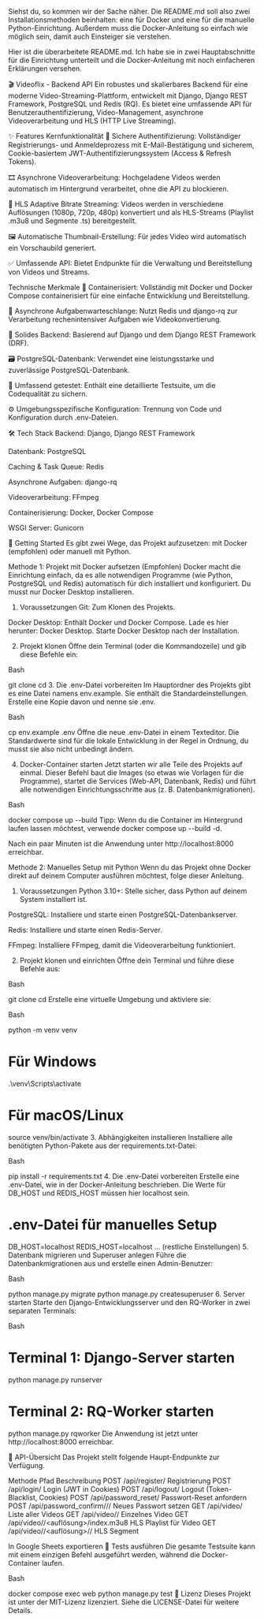 Siehst du, so kommen wir der Sache näher. Die README.md soll also zwei Installationsmethoden beinhalten: eine für Docker und eine für die manuelle Python-Einrichtung. Außerdem muss die Docker-Anleitung so einfach wie möglich sein, damit auch Einsteiger sie verstehen.

Hier ist die überarbeitete README.md. Ich habe sie in zwei Hauptabschnitte für die Einrichtung unterteilt und die Docker-Anleitung mit noch einfacheren Erklärungen versehen.

🎬 Videoflix - Backend API
Ein robustes und skalierbares Backend für eine moderne Video-Streaming-Plattform, entwickelt mit Django, Django REST Framework, PostgreSQL und Redis (RQ). Es bietet eine umfassende API für Benutzerauthentifizierung, Video-Management, asynchrone Videoverarbeitung und HLS (HTTP Live Streaming).

✨ Features
Kernfunktionalität
🔐 Sichere Authentifizierung: Vollständiger Registrierungs- und Anmeldeprozess mit E-Mail-Bestätigung und sicherem, Cookie-basiertem JWT-Authentifizierungssystem (Access & Refresh Tokens).

🎞️ Asynchrone Videoverarbeitung: Hochgeladene Videos werden automatisch im Hintergrund verarbeitet, ohne die API zu blockieren.

🚀 HLS Adaptive Bitrate Streaming: Videos werden in verschiedene Auflösungen (1080p, 720p, 480p) konvertiert und als HLS-Streams (Playlist .m3u8 und Segmente .ts) bereitgestellt.

🖼️ Automatische Thumbnail-Erstellung: Für jedes Video wird automatisch ein Vorschaubild generiert.

✅ Umfassende API: Bietet Endpunkte für die Verwaltung und Bereitstellung von Videos und Streams.

Technische Merkmale
🐳 Containerisiert: Vollständig mit Docker und Docker Compose containerisiert für eine einfache Entwicklung und Bereitstellung.

🔄 Asynchrone Aufgabenwarteschlange: Nutzt Redis und django-rq zur Verarbeitung rechenintensiver Aufgaben wie Videokonvertierung.

🔧 Solides Backend: Basierend auf Django und dem Django REST Framework (DRF).

🗃️ PostgreSQL-Datenbank: Verwendet eine leistungsstarke und zuverlässige PostgreSQL-Datenbank.

🧪 Umfassend getestet: Enthält eine detaillierte Testsuite, um die Codequalität zu sichern.

⚙️ Umgebungsspezifische Konfiguration: Trennung von Code und Konfiguration durch .env-Dateien.

🛠️ Tech Stack
Backend: Django, Django REST Framework

Datenbank: PostgreSQL

Caching & Task Queue: Redis

Asynchrone Aufgaben: django-rq

Videoverarbeitung: FFmpeg

Containerisierung: Docker, Docker Compose

WSGI Server: Gunicorn

🚀 Getting Started
Es gibt zwei Wege, das Projekt aufzusetzen: mit Docker (empfohlen) oder manuell mit Python.

Methode 1: Projekt mit Docker aufsetzen (Empfohlen)
Docker macht die Einrichtung einfach, da es alle notwendigen Programme (wie Python, PostgreSQL und Redis) automatisch für dich installiert und konfiguriert. Du musst nur Docker Desktop installieren.

1. Voraussetzungen
Git: Zum Klonen des Projekts.

Docker Desktop: Enthält Docker und Docker Compose. Lade es hier herunter: Docker Desktop.
Starte Docker Desktop nach der Installation.

2. Projekt klonen
Öffne dein Terminal (oder die Kommandozeile) und gib diese Befehle ein:

Bash

git clone <REPO-URL>
cd <Projektordner>
3. Die .env-Datei vorbereiten
Im Hauptordner des Projekts gibt es eine Datei namens env.example. Sie enthält die Standardeinstellungen. Erstelle eine Kopie davon und nenne sie .env.

Bash

cp env.example .env
Öffne die neue .env-Datei in einem Texteditor. Die Standardwerte sind für die lokale Entwicklung in der Regel in Ordnung, du musst sie also nicht unbedingt ändern.

4. Docker-Container starten
Jetzt starten wir alle Teile des Projekts auf einmal. Dieser Befehl baut die Images (so etwas wie Vorlagen für die Programme), startet die Services (Web-API, Datenbank, Redis) und führt alle notwendigen Einrichtungsschritte aus (z. B. Datenbankmigrationen).

Bash

docker compose up --build
Tipp: Wenn du die Container im Hintergrund laufen lassen möchtest, verwende docker compose up --build -d.

Nach ein paar Minuten ist die Anwendung unter http://localhost:8000 erreichbar.

Methode 2: Manuelles Setup mit Python
Wenn du das Projekt ohne Docker direkt auf deinem Computer ausführen möchtest, folge dieser Anleitung.

1. Voraussetzungen
Python 3.10+: Stelle sicher, dass Python auf deinem System installiert ist.

PostgreSQL: Installiere und starte einen PostgreSQL-Datenbankserver.

Redis: Installiere und starte einen Redis-Server.

FFmpeg: Installiere FFmpeg, damit die Videoverarbeitung funktioniert.

2. Projekt klonen und einrichten
Öffne dein Terminal und führe diese Befehle aus:

Bash

git clone <REPO-URL>
cd <Projektordner>
Erstelle eine virtuelle Umgebung und aktiviere sie:

Bash

python -m venv venv
# Für Windows
.\venv\Scripts\activate
# Für macOS/Linux
source venv/bin/activate
3. Abhängigkeiten installieren
Installiere alle benötigten Python-Pakete aus der requirements.txt-Datei:

Bash

pip install -r requirements.txt
4. Die .env-Datei vorbereiten
Erstelle eine .env-Datei, wie in der Docker-Anleitung beschrieben. Die Werte für DB_HOST und REDIS_HOST müssen hier localhost sein.

# .env-Datei für manuelles Setup
DB_HOST=localhost
REDIS_HOST=localhost
... (restliche Einstellungen)
5. Datenbank migrieren und Superuser anlegen
Führe die Datenbankmigrationen aus und erstelle einen Admin-Benutzer:

Bash

python manage.py migrate
python manage.py createsuperuser
6. Server starten
Starte den Django-Entwicklungsserver und den RQ-Worker in zwei separaten Terminals:

Bash

# Terminal 1: Django-Server starten
python manage.py runserver

# Terminal 2: RQ-Worker starten
python manage.py rqworker
Die Anwendung ist jetzt unter http://localhost:8000 erreichbar.

📄 API-Übersicht
Das Projekt stellt folgende Haupt-Endpunkte zur Verfügung.

Methode	Pfad	Beschreibung
POST	/api/register/	Registrierung
POST	/api/login/	Login (JWT in Cookies)
POST	/api/logout/	Logout (Token-Blacklist, Cookies)
POST	/api/password_reset/	Passwort-Reset anfordern
POST	/api/password_confirm/<uid>/<token>/	Neues Passwort setzen
GET	/api/video/	Liste aller Videos
GET	/api/video/<id>/	Einzelnes Video
GET	/api/video/<id>/<auflösung>/index.m3u8	HLS Playlist für Video
GET	/api/video/<id>/<auflösung>/<segment>/	HLS Segment

In Google Sheets exportieren
🧪 Tests ausführen
Die gesamte Testsuite kann mit einem einzigen Befehl ausgeführt werden, während die Docker-Container laufen.

Bash

docker compose exec web python manage.py test
📝 Lizenz
Dieses Projekt ist unter der MIT-Lizenz lizenziert. Siehe die LICENSE-Datei für weitere Details.